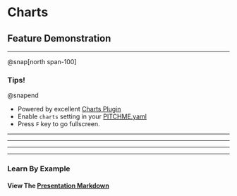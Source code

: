 # Charts
## Feature Demonstration

---
@snap[north span-100]
### Tips!
@snapend

- Powered by excellent [Charts Plugin](https://github.com/rajgoel/reveal.js-plugins/tree/master/chart)
- Enable `charts` setting in your [PITCHME.yaml](https://gitpitch.com/docs/rich-media-features/charts)
- Press `F` key to go fullscreen.

---

<canvas data-chart="line">
<!--
{
 "data": {
  "labels": ["January"," February"," March"," April"," May"," June"," July"],
  "datasets": [
   {
    "data":[65,59,80,81,56,55,40],
    "label":"Sample Data X",
    "backgroundColor":"rgba(20,220,220,.8)"
   },
   {
    "data":[28,48,40,19,86,27,90],
    "label":"Sample Data Y",
    "backgroundColor":"rgba(120,220,0,.8)"
   }
  ]
 },
 "options": { "responsive": "true" }
}
-->
</canvas>

---

<canvas data-chart="bar">
<!--
{
 "data": {
  "labels": ["January"," February"," March"," April"," May"," June"," July"],
  "datasets": [
   {
    "data":[65,59,80,81,56,55,40],
    "label":"Sample Data X",
    "backgroundColor":"rgba(20,20,220,.8)"
   },
   {
    "data":[28,48,40,19,86,27,90],
    "label":"Sample Data Y",
    "backgroundColor":"rgba(120,120,220,.8)"
   }
  ]
 },
 "options": { "responsive": "true" }
}
-->
</canvas>

---

<canvas data-chart="radar">
<!--
{
 "data": {
  "labels": ["January"," February"," March"," April"," May"," June"," July"],
  "datasets": [
   {
    "data":[65,59,80,81,56,55,40],
    "label":"Sample Data X",
    "backgroundColor":"rgba(80,160,240,.8)"
   },
   {
    "data":[28,48,40,19,86,27,90],
    "label":"Sample Data Y",
    "backgroundColor":"rgba(240,160,80,.8)"
   }
  ]
 },
 "options": { "responsive": "true" }
}
-->
</canvas>

---

### Learn By Example
#### View The <a target="_blank" href="https://github.com/gitpitch/feature-demo/blob/charts/PITCHME.md">Presentation Markdown</a>
